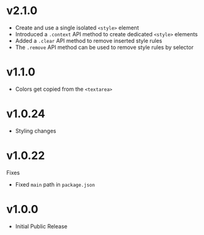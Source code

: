 # v2.1.0

- Create and use a single isolated `<style>` element
- Introduced a `.context` API method to create dedicated `<style>` elements
- Added a `.clear` API method to remove inserted style rules
- The `.remove` API method can be used to remove style rules by selector

# v1.1.0

- Colors get copied from the `<textarea>`

# v1.0.24

- Styling changes

# v1.0.22

Fixes

- Fixed `main` path in `package.json`

# v1.0.0

- Initial Public Release
